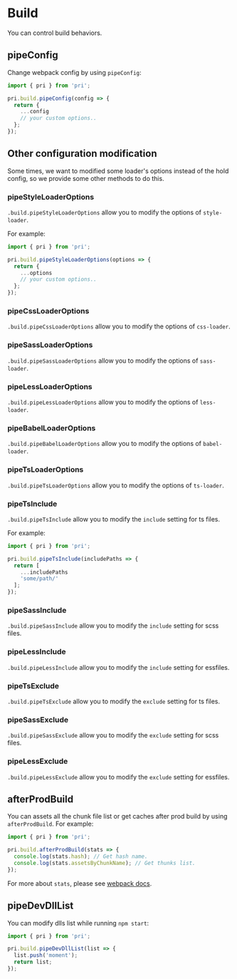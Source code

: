 # Build

You can control build behaviors.

## pipeConfig

Change webpack config by using `pipeConfig`:

```typescript
import { pri } from 'pri';

pri.build.pipeConfig(config => {
  return {
    ...config
    // your custom options..
  };
});
```

## Other configuration modification

Some times, we want to modified some loader's options instead of the hold config, so we provide some other methods to do this.

### pipeStyleLoaderOptions

`.build.pipeStyleLoaderOptions` allow you to modify the options of `style-loader`.

For example:

```typescript
import { pri } from 'pri';

pri.build.pipeStyleLoaderOptions(options => {
  return {
    ...options
    // your custom options..
  };
});
```

### pipeCssLoaderOptions

`.build.pipeCssLoaderOptions` allow you to modify the options of `css-loader`.

### pipeSassLoaderOptions

`.build.pipeSassLoaderOptions` allow you to modify the options of `sass-loader`.

### pipeLessLoaderOptions

`.build.pipeLessLoaderOptions` allow you to modify the options of `less-loader`.

### pipeBabelLoaderOptions

`.build.pipeBabelLoaderOptions` allow you to modify the options of `babel-loader`.

### pipeTsLoaderOptions

`.build.pipeTsLoaderOptions` allow you to modify the options of `ts-loader`.

### pipeTsInclude

`.build.pipeTsInclude` allow you to modify the `include` setting for ts files.

For example:

```typescript
import { pri } from 'pri';

pri.build.pipeTsInclude(includePaths => {
  return [
    ...includePaths
    'some/path/'
  ];
});
```

### pipeSassInclude

`.build.pipeSassInclude` allow you to modify the `include` setting for scss files.

### pipeLessInclude

`.build.pipeLessInclude` allow you to modify the `include` setting for essfiles.

### pipeTsExclude

`.build.pipeTsExclude` allow you to modify the `exclude` setting for ts files.

### pipeSassExclude

`.build.pipeSassExclude` allow you to modify the `exclude` setting for scss files.

### pipeLessExclude

`.build.pipeLessExclude` allow you to modify the `exclude` setting for essfiles.

## afterProdBuild

You can assets all the chunk file list or get caches after prod build by using `afterProdBuild`. For example:

```typescript
import { pri } from 'pri';

pri.build.afterProdBuild(stats => {
  console.log(stats.hash); // Get hash name.
  console.log(stats.assetsByChunkName); // Get thunks list.
});
```

For more about `stats`, please see [webpack docs](https://webpack.js.org/api/stats/#structure).

## pipeDevDllList

You can modify dlls list while running `npm start`:

```typescript
import { pri } from 'pri';

pri.build.pipeDevDllList(list => {
  list.push('moment');
  return list;
});
```
